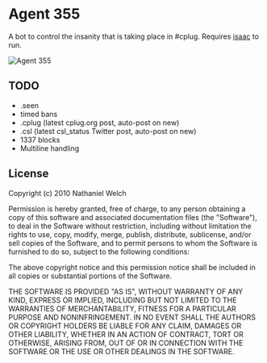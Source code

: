# Agent 355

A bot to control the insanity that is taking place in #cplug. Requires [isaac][i] to run.

![Agent 355](https://github.com/icco/Agent355/raw/master/Y_-_The_Last_Man_013.jpg)

## TODO

* .seen
* timed bans
* .cplug (latest cplug.org post, auto-post on new)
* .csl (latest csl_status Twitter post, auto-post on new)
* 1337 blocks
* Multiline handling

## License

Copyright (c) 2010 Nathaniel Welch

Permission is hereby granted, free of charge, to any person obtaining
a copy of this software and associated documentation files (the
"Software"), to deal in the Software without restriction, including
without limitation the rights to use, copy, modify, merge, publish,
distribute, sublicense, and/or sell copies of the Software, and to
permit persons to whom the Software is furnished to do so, subject to
the following conditions:

The above copyright notice and this permission notice shall be
included in all copies or substantial portions of the Software.

THE SOFTWARE IS PROVIDED "AS IS", WITHOUT WARRANTY OF ANY KIND,
EXPRESS OR IMPLIED, INCLUDING BUT NOT LIMITED TO THE WARRANTIES OF
MERCHANTABILITY, FITNESS FOR A PARTICULAR PURPOSE AND
NONINFRINGEMENT. IN NO EVENT SHALL THE AUTHORS OR COPYRIGHT HOLDERS BE
LIABLE FOR ANY CLAIM, DAMAGES OR OTHER LIABILITY, WHETHER IN AN ACTION
OF CONTRACT, TORT OR OTHERWISE, ARISING FROM, OUT OF OR IN CONNECTION
WITH THE SOFTWARE OR THE USE OR OTHER DEALINGS IN THE SOFTWARE.

[i]: https://github.com/icco/isaac
